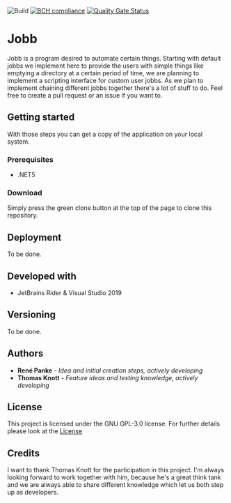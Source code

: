 ![Build](https://github.com/SVYSHE/Jobb/workflows/Build/badge.svg?branch=master)
[![BCH compliance](https://bettercodehub.com/edge/badge/SVYSHE/Jobb?branch=master)](https://bettercodehub.com/)
[![Quality Gate Status](https://sonarcloud.io/api/project_badges/measure?project=SVYSHE_Jobb&metric=alert_status)](https://sonarcloud.io/dashboard?id=SVYSHE_Jobb)

# Jobb

Jobb is a program desired to automate certain things. Starting with default jobbs we implement here to provide the users with simple things like emptying a directory at a certain period of time, we are planning to implement a scripting interface for custom user jobbs.
As we plan to implement chaining different jobbs together there's a lot of stuff to do. Feel free to create a pull request or an issue if you want to.

## Getting started

With those steps you can get a copy of the application on your local system.

### Prerequisites 

- .NET5

### Download

Simply press the green clone button at the top of the page to clone this repository.

## Deployment

To be done.

## Developed with

- JetBrains Rider & Visual Studio 2019

## Versioning

To be done.

## Authors

- **René Panke**    - *Idea and initial creation steps, actively developing*
- **Thomas Knott**  - *Feature ideas and testing knowledge, actively developing*

## License

This project is licensed under the GNU GPL-3.0 license. For further details please look at the [License](https://github.com/SVYSHE/Jobb/blob/master/LICENSE)

## Credits

I want to thank Thomas Knott for the participation in this project. I'm always looking forward to work together with him, because he's a great think tank and we are always able to share different knowledge which let us both step up as developers.
